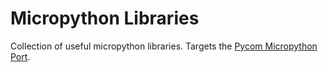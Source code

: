 # Micropython Libraries

Collection of useful micropython libraries. Targets the [Pycom Micropython Port](https://github.com/pycom/pycom-micropython-sigfox).
